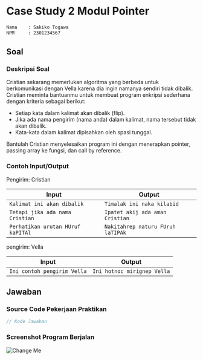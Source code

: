 # Case Study 2 Modul Pointer

```bash
Nama    : Sakiko Togawa
NPM     : 2301234567
```

## Soal
### Deskripsi Soal

Cristian sekarang memerlukan algoritma yang berbeda untuk berkomunikasi dengan Vella karena dia ingin namanya sendiri tidak dibalik. Cristian meminta bantuanmu untuk membuat program enkripsi sederhana dengan kriteria sebagai berikut:

- Setiap kata dalam kalimat akan dibalik (flip).
- Jika ada nama pengirim (nama anda) dalam kalimat, nama tersebut tidak akan dibalik.
- Kata-kata dalam kalimat dipisahkan oleh spasi tunggal.

Bantulah Cristian menyelesaikan program ini dengan menerapkan pointer, passing array ke fungsi, dan call by reference.

### Contoh Input/Output

Pengirim: Cristian

| Input | Output |
| --- | --- |
| `Kalimat ini akan dibalik` | `Timalak ini naka kilabid` |
| `Tetapi jika ada nama Cristian` | `Ipatet akij ada aman Cristian` |
| `Perhatikan urutan HUruf kaPITAl` | `Nakitahrep naturu FUruh laTIPAk` |

pengirim: Vella

| Input | Output |
| --- | --- |
| `Ini contoh pengirim Vella` | `Ini hotnoc mirignep Vella` |

## Jawaban

### Source Code Pekerjaan Praktikan

```c
// Kode Jawaban
```

### Screenshot Program Berjalan

![Change Me](http://cdn.digilabdte.com/u/nyaaaaa.jpg)

